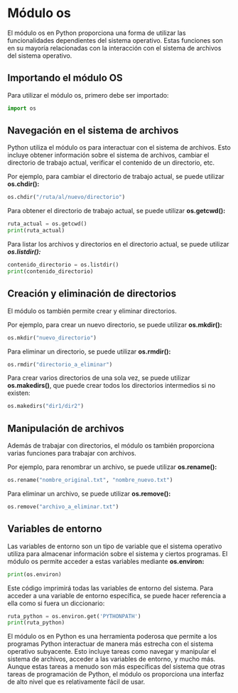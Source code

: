 # Módulo os

El módulo os en Python proporciona una forma de utilizar las funcionalidades dependientes del sistema operativo. Estas funciones son en su mayoría relacionadas con la interacción con el sistema de archivos del sistema operativo.

## Importando el módulo OS

Para utilizar el módulo os, primero debe ser importado:

```py
import os
```

## Navegación en el sistema de archivos

Python utiliza el módulo os para interactuar con el sistema de archivos. Esto incluye obtener información sobre el sistema de archivos, cambiar el directorio de trabajo actual, verificar el contenido de un directorio, etc.

Por ejemplo, para cambiar el directorio de trabajo actual, se puede utilizar **os.chdir():**

```py
os.chdir("/ruta/al/nuevo/directorio")
```

Para obtener el directorio de trabajo actual, se puede utilizar **os.getcwd():**

```py
ruta_actual = os.getcwd()
print(ruta_actual)
```

Para listar los archivos y directorios en el directorio actual, se puede utilizar _**os.listdir():**_

```py
contenido_directorio = os.listdir()
print(contenido_directorio)
```

## Creación y eliminación de directorios

El módulo os también permite crear y eliminar directorios.

Por ejemplo, para crear un nuevo directorio, se puede utilizar **os.mkdir():**

```py
os.mkdir("nuevo_directorio")
```

Para eliminar un directorio, se puede utilizar **os.rmdir():**

```py
os.rmdir("directorio_a_eliminar")
```

Para crear varios directorios de una sola vez, se puede utilizar **os.makedirs()**, que puede crear todos los directorios intermedios si no existen:

```py
os.makedirs("dir1/dir2")
```

## Manipulación de archivos

Además de trabajar con directorios, el módulo os también proporciona varias funciones para trabajar con archivos.

Por ejemplo, para renombrar un archivo, se puede utilizar **os.rename():**

```py
os.rename("nombre_original.txt", "nombre_nuevo.txt")
```

Para eliminar un archivo, se puede utilizar **os.remove():**

```py
os.remove("archivo_a_eliminar.txt")
```

## Variables de entorno

Las variables de entorno son un tipo de variable que el sistema operativo utiliza para almacenar información sobre el sistema y ciertos programas. El módulo os permite acceder a estas variables mediante **os.environ:**

```py
print(os.environ)
```

Este código imprimirá todas las variables de entorno del sistema. Para acceder a una variable de entorno específica, se puede hacer referencia a ella como si fuera un diccionario:

```py
ruta_python = os.environ.get('PYTHONPATH')
print(ruta_python)
```

El módulo os en Python es una herramienta poderosa que permite a los programas Python interactuar de manera más estrecha con el sistema operativo subyacente. Esto incluye tareas como navegar y manipular el sistema de archivos, acceder a las variables de entorno, y mucho más. Aunque estas tareas a menudo son más específicas del sistema que otras tareas de programación de Python, el módulo os proporciona una interfaz de alto nivel que es relativamente fácil de usar.
